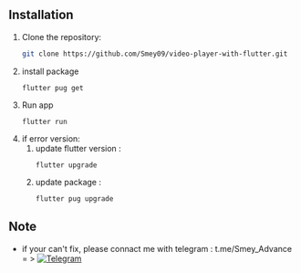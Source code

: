 ## Installation

1. Clone the repository:
   ```bash
   git clone https://github.com/Smey09/video-player-with-flutter.git

2. install package
   ```
   flutter pug get
   ```
3. Run app
   ```
   flutter run
   ```
4. if error version:
   1. update flutter version :
      ```
      flutter upgrade
      ```
   2. update package :
      ```
      flutter pug upgrade
      ```
## Note
   - if your can't fix, please connact me with telegram : t.me/Smey_Advance = > [![Telegram](https://img.shields.io/badge/Telegram-2CA5E0?style=for-the-badge&logo=telegram&logoColor=white)](https://t.me/Smey_Advance)
